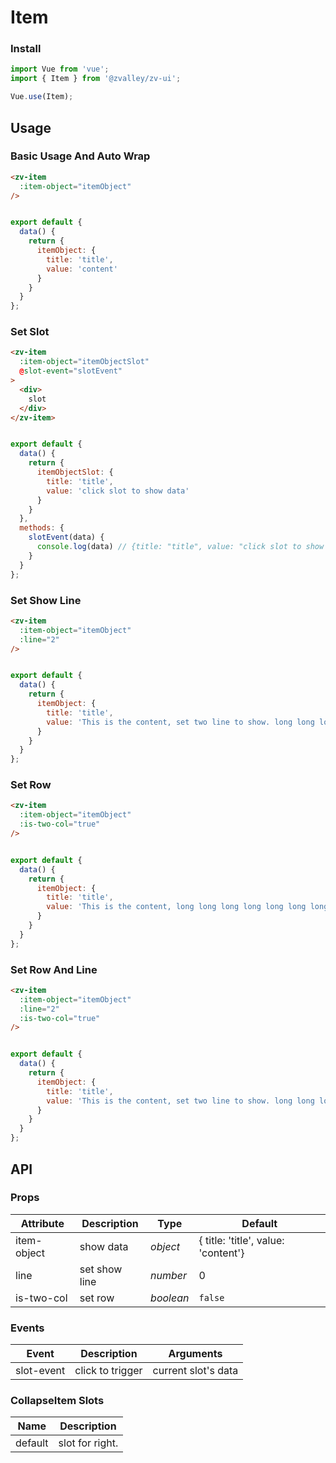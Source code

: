 # Item

### Install

```js
import Vue from 'vue';
import { Item } from '@zvalley/zv-ui';

Vue.use(Item);
```

## Usage

### Basic Usage And Auto Wrap

```html
<zv-item
  :item-object="itemObject"
/>
```

```js

export default {
  data() {
    return {
      itemObject: {
        title: 'title',
        value: 'content'
      }
    }
  }
};
```

### Set Slot

```html
<zv-item
  :item-object="itemObjectSlot"
  @slot-event="slotEvent"
>
  <div>
    slot
  </div>
</zv-item>
```

```js

export default {
  data() {
    return {
      itemObjectSlot: {
        title: 'title',
        value: 'click slot to show data'
      }
    }
  },
  methods: {
    slotEvent(data) {
      console.log(data) // {title: "title", value: "click slot to show data"}
    }
  }
};
```

### Set Show Line

```html
<zv-item
  :item-object="itemObject"
  :line="2"
/>
```

```js

export default {
  data() {
    return {
      itemObject: {
        title: 'title',
        value: 'This is the content, set two line to show. long long long long long long long long long long long long long long long long long long long long long long long long long long long long long long.'
      }
    }
  }
};
```

### Set Row

```html
<zv-item
  :item-object="itemObject"
  :is-two-col="true"
/>
```

```js

export default {
  data() {
    return {
      itemObject: {
        title: 'title',
        value: 'This is the content, long long long long long long long long long long.'
      }
    }
  }
};
```

### Set Row And Line

```html
<zv-item
  :item-object="itemObject"
  :line="2"
  :is-two-col="true"
/>
```

```js

export default {
  data() {
    return {
      itemObject: {
        title: 'title',
        value: 'This is the content, set two line to show. long long long long long long long long long long long long long long long long long long long long long long long long long long long long long long.'
      }
    }
  }
};
```

## API

### Props

| Attribute | Description | Type | Default |
| --- | --- | --- | --- |
| item-object | show data | _object_ | { title: 'title', value: 'content'} |
| line | set show line | _number_ | 0 |
| is-two-col | set row | _boolean_ | `false` |

### Events

| Event | Description | Arguments |
|------|------|------|
| slot-event | click to trigger | current slot's data |

### CollapseItem Slots

| Name | Description |
|------|------|
| default | slot for right. |